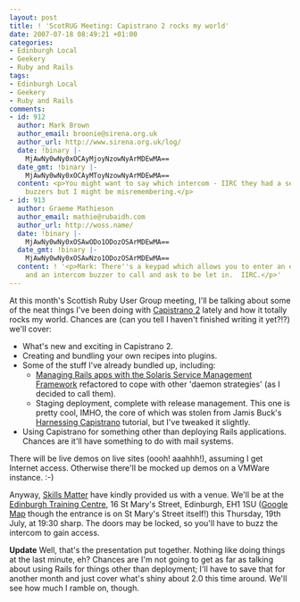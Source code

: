 ```yaml
---
layout: post
title: ! 'ScotRUG Meeting: Capistrano 2 rocks my world'
date: 2007-07-18 08:49:21 +01:00
categories:
- Edinburgh Local
- Geekery
- Ruby and Rails
tags:
- Edinburgh Local
- Geekery
- Ruby and Rails
comments:
- id: 912
  author: Mark Brown
  author_email: broonie@sirena.org.uk
  author_url: http://www.sirena.org.uk/log/
  date: !binary |-
    MjAwNy0wNy0xOCAyMjoyNzowNyArMDEwMA==
  date_gmt: !binary |-
    MjAwNy0wNy0xOCAyMToyNzowNyArMDEwMA==
  content: <p>You might want to say which intercom - IIRC they had a selection of
    buzzers but I might be misremembering.</p>
- id: 913
  author: Graeme Mathieson
  author_email: mathie@rubaidh.com
  author_url: http://woss.name/
  date: !binary |-
    MjAwNy0wNy0xOSAwODo1ODozOSArMDEwMA==
  date_gmt: !binary |-
    MjAwNy0wNy0xOSAwNzo1ODozOSArMDEwMA==
  content: ! '<p>Mark: There''s a keypad which allows you to enter an entry code,
    and an intercom buzzer to call and ask to be let in.  IIRC.</p>'
---
```

At this month's Scottish Ruby User Group meeting, I'll be talking about some of the neat things I've been doing with [Capistrano 2](http://capify.org/) lately and how it totally rocks my world.  Chances are (can you tell I haven't finished writing it yet?!?) we'll cover:

* What's new and exciting in Capistrano 2.
* Creating and bundling your own recipes into plugins.
* Some of the stuff I've already bundled up, including:
  - [Managing Rails apps with the Solaris Service Management Framework](http://woss.name/2007/06/24/integrating-capistrano-with-smf/) refactored to cope with other 'daemon strategies' (as I decided to call them).
  - Staging deployment, complete with release management.  This one is pretty cool, IMHO, the core of which was stolen from Jamis Buck's [Harnessing Capistrano](http://presentations.jamisbuck.org/railsconf2007/) tutorial, but I've tweaked it slightly.
* Using Capistrano for something other than deploying Rails applications.  Chances are it'll have something to do with mail systems.

There will be live demos on live sites (oooh!  aaahhh!), assuming I get Internet access.  Otherwise there'll be mocked up demos on a VMWare instance. :-)

Anyway, [Skills Matter](http://www.skillsmatter.com/) have kindly provided us with a venue.  We'll be at the [Edinburgh Training Centre](http://www.edintrain.com/), 16 St Mary's Street, Edinburgh, EH1 1SU ([Google Map](http://maps.google.co.uk/maps?ie=UTF8&oe=utf-8&client=firefox-a&q=training+centre&near=Edinburgh&fb=1&cid=0,0,1979863504895226737&z=17&iwloc=A&om=1) though the entrance is on St Mary's Street itself!) this Thursday, 19th July, at 19:30 sharp.  The doors may be locked, so you'll have to buzz the intercom to gain access.

**Update** Well, that's the presentation put together.  Nothing like doing things at the last minute, eh?  Chances are I'm not going to get as far as talking about using Rails for things other than deployment; I'll have to save that for another month and just cover what's shiny about 2.0 this time around.  We'll see how much I ramble on, though.
